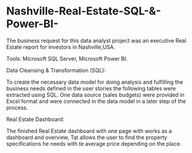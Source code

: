 # Nashville-Real-Estate-SQL-&-Power-BI-

The business request for this data analyst project was an executive Real Estate report for investors in Nashville,USA.

Tools: Microsoft SQL Server, Microsoft Power BI.

Data Cleansing & Transformation (SQL):

To create the necessary data model for doing analysis and fulfilling the business needs defined in the user stories the following tables were extracted using SQL.
One data source (sales budgets) were provided in Excel format and were connected in the data model in a later step of the process.


Real Estate Dashboard:

The finished Real Estate dashboard with one page with works as a dashboard and overview,
Tat allows the user to find the property specifications he needs with te average price depending on the place.
